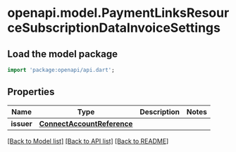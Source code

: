 # openapi.model.PaymentLinksResourceSubscriptionDataInvoiceSettings

## Load the model package
```dart
import 'package:openapi/api.dart';
```

## Properties
Name | Type | Description | Notes
------------ | ------------- | ------------- | -------------
**issuer** | [**ConnectAccountReference**](ConnectAccountReference.md) |  | 

[[Back to Model list]](../README.md#documentation-for-models) [[Back to API list]](../README.md#documentation-for-api-endpoints) [[Back to README]](../README.md)


